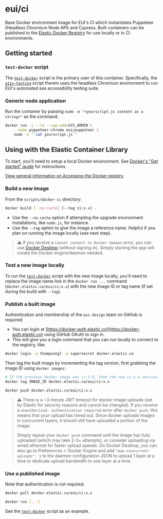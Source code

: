 # eui/ci

Base Docker environment image for EUI's CI which instantiates Puppeteer (Headless Chromium Node API) and Cypress.
Built containers can be published to the [Elastic Docker Registry](https://container-library.elastic.co) for use locally or in CI environments.

## Getting started

### `test-docker` script
The [`test-docker`](../test-docker.js) script is the primary user of this container. Specifically, the [`a11y-testing`](../a11y-testing.js) script therein uses the headless Chromium environment to run EUI's automated axe accessibility testing suite.

### Generic node application
Run the container by passing `node -e "<yourscript.js content as a string>"` as the command:

```bash
docker run -i --rm --cap-add=SYS_ADMIN \
    --name puppeteer-chrome eui/puppeteer \
    node -e "`cat yourscript.js`"
```

## Using with the Elastic Container Library

To start, you'll need to setup a local Docker environment. See [Docker's "Get started" guide](https://docs-stage.docker.com/get-started/) for instructions.

[View general information on Accessing the Docker registry](https://github.com/elastic/infra/blob/master/docs/container-registry/accessing-the-docker-registry.md)

### Build a new image

From the `scripts/docker-ci` directory:

```bash
docker build [--no-cache] [--tag ci:x.x] .
```

* Use the `--no-cache` option if attempting the upgrade environment installations, like `node.js`, for instance.
* Use the `--tag` option to give the image a reference name. Helpful if you plan on running the image locally (see next step).

> :warning: If you receive a `Cannot connect to Docker daemon` error, you can use [Docker Desktop](https://docs.docker.com/desktop/#download-and-install) (without signing in). Simply starting the app will create the Docker engine/daemon needed.


### Test a new image locally

To run the [`test-docker`](../test-docker.js) script with the new image locally, you'll need to replace the image name line in the `docker run ...` command (`docker.elastic.co/eui/ci:x.x`) with the new image ID or tag name (if set during the build with `--tag`).

### Publish a built image

Authentication and membership of the `eui-design` team on GitHub is required:

* You can login at [https://docker-auth.elastic.co](https://docker-auth.elastic.co) using GitHub OAuth to sign in.
* This will give you a login command that you can run locally to connect to the registry, like:

```bash
docker login -u thompsongl -p supersecret docker.elastic.co
```

Then tag the built image by incrementing the tag version, first grabbing the image ID using `docker images`:

```bash
# If the previous docker image was ci:1.0, then the new ci:x.x version should be 2.0
docker tag IMAGE_ID docker.elastic.co/eui/ci:x.x
```

```bash
docker push docker.elastic.co/eui/ci:x.x
```

> :warning: There is a ~3 minute JWT timeout for docker image uploads (set by Elastic for security reasons and cannot be changed). If you receive a `unauthorized: authentication required` error after `docker push`, this means that your upload has timed out. Since docker uploads images in concurrent layers, it should still have uploaded a portion of the image.
> 
> Simply repeat your `docker push` command until the image has fully uploaded (which may take 2-3+ attempts), or consider uploading via wired ethernet for faster upload speeds. On Docker Desktop, you can also go to Preferences > Docker Engine and add `"max-concurrent-uploads": 1` to the daemon configuration JSON to upload 1 layer at a time to dedicate upload bandwidth to one layer at a time.

### Use a published image

Note that authentication is not required.

```bash
docker pull docker.elastic.co/eui/ci:x.x

docker run [...]
```

See the [`test-docker`](../test-docker.js) script as an example.
